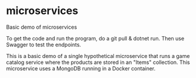 # microservices
Basic demo of microservices

To get the code and run the program, do a git pull & dotnet run.  Then use Swagger to test the endpoints.

This is a basic demo of a single hypothetical microservice that runs a game catalog service where the products are stored in an "Items" collection.
This microservice uses a MongoDB running in a Docker container.

